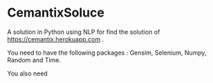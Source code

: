 # CemantixSoluce
A solution in Python using NLP for find the solution of https://cemantix.herokuapp.com .

You need to have the following packages : Gensim, Selenium, Numpy, Random and Time.

You also need 

